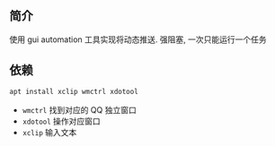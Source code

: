 ## 简介

使用 gui automation 工具实现将动态推送. 强阻塞, 一次只能运行一个任务

## 依赖

```sh
apt install xclip wmctrl xdotool
```

- `wmctrl` 找到对应的 QQ 独立窗口
- `xdotool` 操作对应窗口
- `xclip` 输入文本
